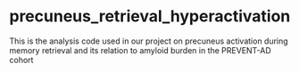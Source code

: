 # precuneus_retrieval_hyperactivation
This is the analysis code used in our project on precuneus activation during memory retrieval and its relation to amyloid burden in the PREVENT-AD cohort
